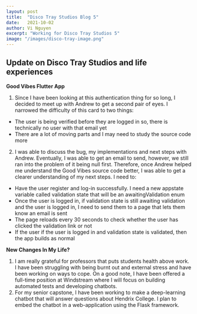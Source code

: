 ```yaml
---
layout: post
title:  "Disco Tray Studios Blog 5"
date:   2021-10-02
author: Vi Nguyen
excerpt: "Working for Disco Tray Studios 5"
image: "/images/disco-tray-image.png"
---
```

## Update on Disco Tray Studios and life experiences

**Good Vibes Flutter App**
  1. Since I have been looking at this authentication thing for so long, I decided to meet up with Andrew to get a second pair of eyes. I narrowed the difficulty of this card to two things:
  - The user is being verified before they are logged in so, there is technically no user with that email yet
  - There are a lot of moving parts and I may need to study the source code more
  2. I was able to discuss the bug, my implementations and next steps with Andrew. Eventually, I was able to get an email to send, however, we still ran into the problem of it being null first. Therefore, once Andrew helped me understand the Good Vibes source code better, I was able to get a clearer understanding of my next steps.
  I need to: 
  - Have the user register and log-in successfully. I need a new appstate variable called validation state that will be an awaitingValidation enum
  - Once the user is logged in, if validation state is still awaiting validation and the user is logged in, I need to send them to a page that lets them know an email is sent
  - The page reloads every 30 seconds to check whether the user has clicked the validation link or not
  - If the user if the user is logged in and validation state is validated, then the app builds as normal 
  

**New Changes In My Life?**
  1. I am really grateful for professors that puts students health above work. I have been struggling with being burnt out and external stress and have been working on ways to cope. On a good note, I have been offered a full-time position at Windstream where I will focus on building automated tests and developing chatbots. 
  2. For my senior capstone, I have been working to make a deep-learning chatbot that will answer questions about Hendrix College. I plan to embed the chatbot in a web-application using the Flask framework.
